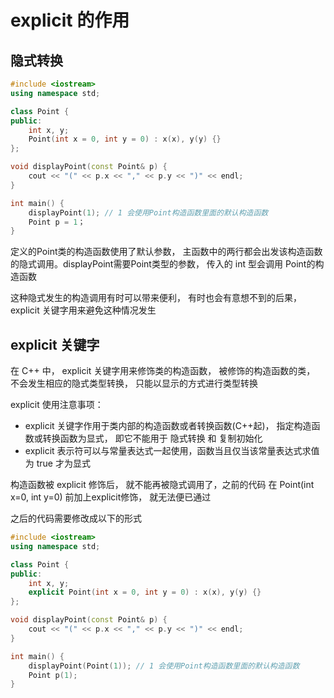 # explicit 的作用
## 隐式转换
```CPP
#include <iostream>
using namespace std;

class Point {
public:
    int x, y;
    Point(int x = 0, int y = 0) : x(x), y(y) {}
};

void displayPoint(const Point& p) {
    cout << "(" << p.x << "," << p.y << ")" << endl;
}

int main() {
    displayPoint(1); // 1 会使用Point构造函数里面的默认构造函数
    Point p = 1；
}
```

定义的Point类的构造函数使用了默认参数， 主函数中的两行都会出发该构造函数的隐式调用。displayPoint需要Point类型的参数， 传入的 int 型会调用 Point的构造函数

这种隐式发生的构造调用有时可以带来便利， 有时也会有意想不到的后果， explicit 关键字用来避免这种情况发生

## explicit 关键字

在 C++ 中， explicit 关键字用来修饰类的构造函数， 被修饰的构造函数的类， 不会发生相应的隐式类型转换， 只能以显示的方式进行类型转换

explicit 使用注意事项：

+ explicit 关键字作用于类内部的构造函数或者转换函数(C++起)， 指定构造函数或转换函数为显式， 即它不能用于 隐式转换 和 复制初始化
+ explicit 表示符可以与常量表达式一起使用，函数当且仅当该常量表达式求值为 true 才为显式

构造函数被 explicit 修饰后， 就不能再被隐式调用了，之前的代码 在 Point(int x=0, int y=0) 前加上explicit修饰， 就无法便已通过

之后的代码需要修改成以下的形式

```cpp
#include <iostream>
using namespace std;

class Point {
public:
    int x, y;
    explicit Point(int x = 0, int y = 0) : x(x), y(y) {}
};

void displayPoint(const Point& p) {
    cout << "(" << p.x << "," << p.y << ")" << endl;
}

int main() {
    displayPoint(Point(1)); // 1 会使用Point构造函数里面的默认构造函数
    Point p(1);
}
```
